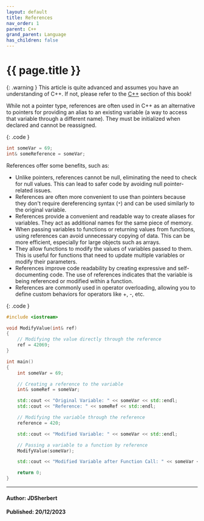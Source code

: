 ```yaml
---
layout: default
title: References
nav_order: 1
parent: C++
grand_parent: Language
has_children: false
---
```


{{ page.title }}
======================

{: .warning } 
This article is quite advanced and assumes you have an understanding of C++.
If not, please refer to the [C++](/docs/Language/C++/C++.html) section of this book!

While not a pointer type, references are often used in C++ as an alternative to pointers for providing an alias to an existing variable (a way to access that variable through a different name). They must be initialized when declared and cannot be reassigned.

{: .code }
```cpp
int someVar = 69;
int& someReference = someVar;
```

References offer some benefits, such as:

- Unlike pointers, references cannot be null, eliminating the need to check for null values. This can lead to safer code by avoiding null pointer-related issues.
- References are often more convenient to use than pointers because they don't require dereferencing syntax (`*`) and can be used similarly to the original variable.
- References provide a convenient and readable way to create aliases for variables. They act as additional names for the same piece of memory.
- When passing variables to functions or returning values from functions, using references can avoid unnecessary copying of data. This can be more efficient, especially for large objects such as arrays.
- They allow functions to modify the values of variables passed to them. This is useful for functions that need to update multiple variables or modify their parameters.
- References improve code readability by creating expressive and self-documenting code. The use of references indicates that the variable is being referenced or modified within a function.
- References are commonly used in operator overloading, allowing you to define custom behaviors for operators like +, -, etc.

{: .code }
```cpp
#include <iostream>

void ModifyValue(int& ref) 
{
    // Modifying the value directly through the reference
    ref = 42069;
}

int main() 
{
    int someVar = 69;

    // Creating a reference to the variable
    int& someRef = someVar;

    std::cout << "Original Variable: " << someVar << std::endl;
    std::cout << "Reference: " << someRef << std::endl;

    // Modifying the variable through the reference
    reference = 420;

    std::cout << "Modified Variable: " << someVar << std::endl;

    // Passing a variable to a function by reference
    ModifyValue(someVar);

    std::cout << "Modified Variable after Function Call: " << someVar << std::endl;

    return 0;
}
```

---

#### Author: JDSherbert
#### Published: 20/12/2023
